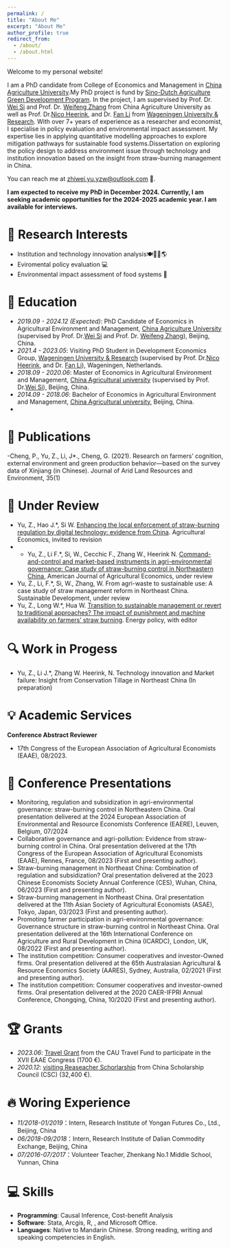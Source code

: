 ```yaml
---
permalink: /
title: "About Me"
excerpt: "About Me"
author_profile: true
redirect_from: 
  - /about/
  - /about.html
---
```


Welcome to my personal website!

I am a PhD candidate from College of Economics and Management in [China Agriculture University](https://www.cau.edu.cn/).My PhD project is fund by [Sino-Dutch Agriculture Green Development Program](https://www.wur.nl/en/education-programmes/phd-programme/agd-phd-program.htm). In the project, I am supervised by Prof. Dr. [Wei Si](http://cem.cau.edu.cn/art/2020/3/24/art_34695_133.html) and Prof. Dr. [Weifeng Zhang](http://faculty.cau.edu.cn/zwf/) from China Agriculture University as well as Prof. Dr.[Nico Heerink](https://www.wur.nl/nl/personen/nico-heerink.htm), and Dr. [Fan Li](https://www.wur.nl/en/persons/fan-li.htm) from [Wageningen University & Research](https://www.wur.nl/). 
With over 7+ years of experience as a researcher and economist, I specialise in policy evaluation and environmental impact assessment. My expertise lies in applying quantitative modelling approaches to explore mitigation pathways for sustainable food systems.Dissertation on exploring the policy design to address environment issue through technology and institution innovation based on the insight from straw-burning management in China. 


You can reach me at zhiwei.yu.yzw@outlook.com 📧.

**I am expected to receive my PhD in December 2024. Currently, I am seeking academic opportunities for the 2024-2025 academic year. I am available for interviews.**

# 🎀 Research Interests
- Institution and technology innovation analysis🍽️🐾💧🌎
- Eviromental policy evaluation 💻
- Environmental impact assessment of food systems 🧩

# 📖 Education
- *2019.09 - 2024.12 (Expected)*: PhD Candidate of Economics in Agricultural Environment and Management, [China Agriculture University](https://www.cau.edu.cn/) (supervised by Prof. Dr.[Wei Si](http://cem.cau.edu.cn/art/2020/3/24/art_34695_133.html) and Prof. Dr. [Weifeng Zhang](http://faculty.cau.edu.cn/zwf/)), Beijing, China.
- *2021.4 - 2023.05*: Visiting PhD Student in Development Economics Group, [Wageningen University & Research](https://www.wur.nl) (supervised by Prof. Dr.[Nico Heerink](https://www.wur.nl/nl/personen/nico-heerink.htm), and Dr. [Fan Li](https://www.wur.nl/en/persons/fan-li.htm)), Wageningen, Netherlands.
- *2018.09 - 2020.06*: Master of  Economics in Agricultural Environment and Management, [China Agricultural university](https://en.cau.edu.cn/) (supervised by Prof. Dr.[Wei Si](http://cem.cau.edu.cn/art/2020/3/24/art_34695_133.html)), Beijing, China.
- *2014.09 - 2018.06*: Bachelor of Economics in Agricultural Environment and Management, [China Agricultural university](https://en.cau.edu.cn/), Beijing, China.
- 

# 📝 Publications 
-Cheng, P., Yu, Z., Li, J*., Cheng, G. (2021). Research on farmers’ cognition, external environment and green production behavior—based on the survey data of Xinjiang (in Chinese). Journal of Arid Land Resources and Environment, 35(1)
# 📜 Under Review
- Yu, Z., Hao J.*, Si W.  [Enhancing the local enforcement of straw-burning regulation by digital technology: evidence from China](assets/Manuscript.pdf). Agricultural Economics, invited to revision
- - Yu, Z., Li F.*, Si, W., Cecchic F., Zhang W., Heerink N. [Command-and-control and market-based instruments in agri-environmental governance: Case study of straw-burning control in Northeastern China](assets/Manuscript_AJAE.pdf), American Journal of Agricultural Economics, under review
- Yu, Z., Li, F.*, Si, W., Zhang, W. From agri-waste to sustainable use: A case study of straw management reform in Northeast China. Sustainable Development, under review
- Yu, Z., Long W.*, Hua W.  [Transition to sustainable management or revert to traditional approaches? The impact of punishment and machine availability on farmers’ straw burning](https://yzw493045745.github.io/Yu.github.io/assets/Manuscript_EP.pdf). Energy policy, with editor



# 🔍 Work in Progess

- Yu, Z., Li J.*, Zhang W. Heerink, N. Technology innovation and Market failure: Insight from Conservation Tillage in Northeast China (In preparation)


# 💡 Academic Services
**Conference Abstract Reviewer**
- 17th Congress of the European Association of Agricultural Economists (EAAE), 08/2023.  

# 💬 Conference Presentations
- Monitoring, regulation and subsidization in agri-environmental governance: straw-burning control in Northeastern China. Oral presentation delivered at the 2024 European Association of Environmental and Resource Economists Conference (EAERE), Leuven, Belgium, 07/2024
-	Collaborative governance and agri-pollution: Evidence from straw-burning control in China. Oral presentation delivered at the 17th Congress of the European Association of Agricultural Economists (EAAE), Rennes, France, 08/2023 (First and presenting author).
-	Straw-burning management in Northeast China: Combination of regulation and subsidization? Oral presentation delivered at the 2023 Chinese Economists Society Annual Conference (CES), Wuhan, China, 06/2023 (First and presenting author).
-	Straw-burning management in Northeast China. Oral presentation delivered at the 11th Asian Society of Agricultural Economists (ASAE), Tokyo, Japan, 03/2023 (First and presenting author).
-	Promoting farmer participation in agri-environmental governance: Governance structure in straw-burning control in Northeast China. Oral presentation delivered at the 16th International Conference on Agriculture and Rural Development in China (ICARDC), London, UK, 08/2022 (First and presenting author).
-	The institution competition: Consumer cooperatives and investor-Owned firms. Oral presentation delivered at the 65th Australasian Agricultural & Resource Economics Society (AARES), Sydney, Australia, 02/2021 (First and presenting author).
-	The institution competition: Consumer cooperatives and investor-owned firms. Oral presentation delivered at the 2020 CAER-IFPRI Annual Conference, Chongqing, China, 10/2020 (First and presenting author).

# 🏆 Grants
- *2023.06*: [Travel Grant](https://www.wur.nl/en/value-creation-cooperation/benefactors/information-for-applicants/leb-foundation.htm) from the CAU Travel Fund to participate in the XVII EAAE Congress (1700 €).
- *2020.12*: [visiting Reaseacher Schorlarship](https://www.csc.edu.cn/) from China Scholarship Council (CSC) (32,400 €).

# 🔥 Woring Experience
- *11/2018-01/2019*：Intern, Research Institute of Yongan Futures Co., Ltd., Beijing, China
- *06/2018-09/2018*：Intern, Research Institute of Dalian Commodity Exchange, Beijing, China
- *07/2016-07/2017*：Volunteer Teacher, Zhenkang No.1 Middle School, Yunnan, China

# 💻 Skills
- **Programming**: Causal Inference, Cost-benefit Analysis
- **Software**: Stata, Arcgis, R, , and Microsoft Office.
- **Languages**: Native to Mandarin Chinese. Strong reading, writing and speaking competencies in English. 
